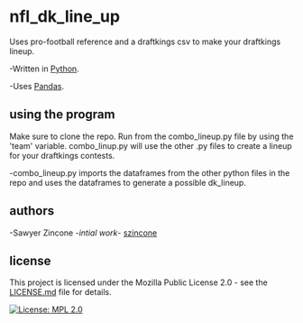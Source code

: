 # nfl_dk_line_up
Uses pro-football reference and a draftkings csv to make your draftkings lineup.

-Written in [Python](https://www.python.org/).

-Uses [Pandas](https://pandas.pydata.org/).

## using the program
Make sure to clone the repo. Run from the combo_lineup.py file by using the 'team' variable. combo_linup.py will use the other .py files to create a lineup for your draftkings contests.

-combo_lineup.py imports the dataframes from the other python files in the repo and uses the dataframes to generate a possible dk_lineup. 

## authors
-Sawyer Zincone -_intial work_- [szincone](https://github.com/szincone)

## license
This project is licensed under the Mozilla Public License 2.0 - see the [LICENSE.md](https://github.com/szincone/nfl_dk_line_up/blob/08fb018deaaf21b3154d28d1ede2c9e466d8aa50/LICENSE.md) file for details.

[![License: MPL 2.0](https://img.shields.io/badge/License-MPL%202.0-brightgreen.svg)](https://opensource.org/licenses/MPL-2.0)
